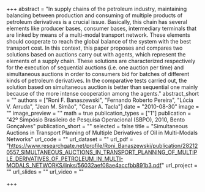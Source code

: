 +++
abstract = "In  supply  chains  of  the  petroleum  industry,  maintaining  balancing  between  production  and  consuming  of  multiple  products  of  petroleum  derivatives  is  a  crucial  issue.  Basically,  this  chain  has several elements like producer bases, consumer bases, intermediary terminals that are linked by  means  of  a  multi-modal  transport  network.  These  elements  should  cooperate  to  reach  the  global balance of the system with the best transport cost. In this context, this paper proposes and compares two solutions based on auctions carry out with agents, which represent the elements of a  supply  chain.  These  solutions  are  characterized  respectively  for  the  execution  of  sequential  auctions  (i.e.  one  auction  per  time)  and  simultaneous  auctions  in  order  to  consumers  bid  for  batches  of  different  kinds  of  petroleum  derivatives.  In  the  comparative  tests  carried  out,  the  solution based on simultaneous auction is better than sequential one mainly because of the more intense cooperation among the agents."
abstract_short = ""
authors = ["Roni F. Banaszewski", "Fernando Roberto Pereira", "Lúcia V. Arruda", "Jean M. Simão", "Cesar A. Tacla"]
date = "2010-08-30"
image = ""
image_preview = ""
math = true
publication_types = ["1"]
publication = "42º Simpósio Brasileiro de Pesquisa Operacional (SBPO), 2010, Bento Gonçalves"
publication_short = ""
selected = false
title = "Simultaneous Auctions in Transport Planning of Multiple Derivatives of Oil in Multi-Modals Networks"
url_code = ""
url_dataset = ""
url_pdf = "https://www.researchgate.net/profile/Roni_Banaszewski/publication/282120557_SIMULTANEOUS_AUCTIONS_IN_TRANSPORT_PLANNING_OF_MULTIPLE_DERIVATIVES_OF_PETROLEUM_IN_MULTI-MODALS_NETWORKS/links/56032aef08ae4accfbb891b3.pdf"
url_project = ""
url_slides = ""
url_video = ""

+++
